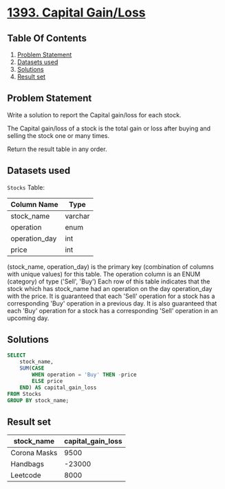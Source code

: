 # [1393. Capital Gain/Loss](https://leetcode.com/problems/capital-gainloss/description/)

## Table Of Contents
1. [Problem Statement]()
2. [Datasets used]()
3. [Solutions]()
4. [Result set]()

## Problem Statement

Write a solution to report the Capital gain/loss for each stock.

The Capital gain/loss of a stock is the total gain or loss after buying and selling the stock one or many times.

Return the result table in any order.

## Datasets used

```Stocks``` Table:

| Column Name   | Type    |
| ------------- | ------- |
| stock_name    | varchar |
| operation     | enum    |
| operation_day | int     |
| price         | int     |

(stock_name, operation_day) is the primary key (combination of columns with unique values) for this table.
The operation column is an ENUM (category) of type ('Sell', 'Buy')
Each row of this table indicates that the stock which has stock_name had an operation on the day operation_day with the price.
It is guaranteed that each 'Sell' operation for a stock has a corresponding 'Buy' operation in a previous day. It is also guaranteed that each 'Buy' operation for a stock has a corresponding 'Sell' operation in an upcoming day.

## Solutions

```sql
SELECT
    stock_name,
    SUM(CASE
        WHEN operation = 'Buy' THEN -price
        ELSE price
    END) AS capital_gain_loss 
FROM Stocks
GROUP BY stock_name;
```

## Result set

| stock_name   | capital_gain_loss |
| ------------ | ----------------- |
| Corona Masks | 9500              |
| Handbags     | -23000            |
| Leetcode     | 8000              |